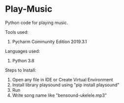 # Play-Music

Python code for playing music.

Tools used:
1. Pycharm Community Edition 2019.3.1

Languages used:
1. Python 3.8

Steps to Install:
1. Open any file in IDE or Create Virtual Environment
2. Install library playsound using "pip install playsound"
3. Run
4. Write song name like "bensound-ukelele.mp3"
